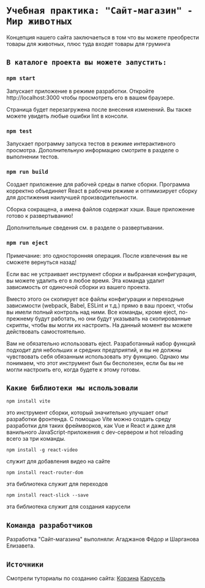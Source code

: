 # `Учебная практика: "Сайт-магазин" - Мир животных`

Концепция нашего сайта заключаеться в том что вы можете преобрести товары для животных, плюс туда входят товары для груминга

## `В каталоге проекта вы можете запустить:`

### `npm start`
Запускает приложение в режиме разработки.
Откройте http://localhost:3000 чтобы просмотреть его в вашем браузере.

Страница будет перезагружена после внесения изменений.
Вы также можете увидеть любые ошибки lint в консоли.

### `npm test`
Запускает программу запуска тестов в режиме интерактивного просмотра.
Дополнительную информацию смотрите в разделе о выполнении тестов.

### `npm run build`
Создает приложение для рабочей среды в папке сборки.
Программа корректно объединяет React в рабочем режиме и оптимизирует сборку для достижения наилучшей производительности.

Сборка сокращена, а имена файлов содержат хэши.
Ваше приложение готово к развертыванию!

Дополнительные сведения см. в разделе о развертывании.

### `npm run eject`
Примечание: это односторонняя операция. После извлечения вы не сможете вернуться назад!

Если вас не устраивает инструмент сборки и выбранная конфигурация, вы можете удалить его в любое время. Эта команда удалит зависимость от одиночной сборки из вашего проекта.

Вместо этого он скопирует все файлы конфигурации и переходные зависимости (webpack, Babel, ESLint и т.д.) прямо в ваш проект, чтобы вы имели полный контроль над ними. Все команды, кроме eject, по-прежнему будут работать, но они будут указывать на скопированные скрипты, чтобы вы могли их настроить. На данный момент вы можете действовать самостоятельно.

Вам не обязательно использовать eject. Разработанный набор функций подходит для небольших и средних предприятий, и вы не должны чувствовать себя обязанным использовать эту функцию. Однако мы понимаем, что этот инструмент был бы бесполезен, если бы вы не могли настроить его, когда будете к этому готовы.

## `Какие библиотеки мы использовали`

```npm install vite```

это инструмент сборки, который значительно улучшает опыт разработки фронтенда. С помощью Vite можно создать среду разработки для таких фреймворков, как Vue и React и даже для ванильного JavaScript-приложения с dev-сервером и hot reloading всего за три команды.

```npm install -g react-video```

служит для добавления видео на сайте

```npm install react-router-dom```

эта библиотека служит для переходов 

```npm install react-slick --save```

эта библиотека служит для создания карусели 

## `Команда разработчиков`

Разработка "Сайт-магазина" выполняли: Агаджанов Фёдор и Шарганова Елизавета.

## `Источники`

Смотрели туториалы по созданию сайта:
[Корзина](https://www.youtube.com/watch?v=JyU2RbwYxJA)
[Карусель](https://ru.hexlet.io/qna/javascript/questions/kak-sdelat-karusel-react)